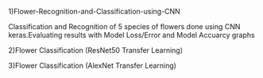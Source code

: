 1)Flower-Recognition-and-Classification-using-CNN

Classification and Recognition of 5 species of flowers done using CNN keras.Evaluating results with Model Loss/Error and Model Accuarcy graphs 

2)Flower Classification (ResNet50 Transfer Learning)

3)Flower Classification (AlexNet Transfer Learning)

